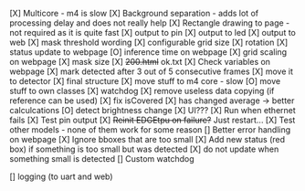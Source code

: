 [X] Multicore - m4 is slow
[X] Background separation - adds lot of processing delay and does not really help
[X] Rectangle drawing to page - not required as it is quite fast
[X] output to pin
[X] output to led
[X] output to web
[X] mask threshold wording
[X] configurable grid size
[X] rotation
[X] status update to webpage
[O] inference time on webpage
[X] grid scaling on webpage
[X] mask size
[X] ~~200.html~~ ok.txt
[X] Check variables on webpage
[X] mark detected after 3 out of 5 consecutive frames
[X] move it to detector
[X] final structure
[X] move stuff to m4 core - slow
[O] move stuff to own classes
[X] watchdog
[X] remove useless data copying (if reference can be used)
[X] fix isCovered
[X] has changed average -> better calculcations
[O] detect brightness change
[X] UI???
[X] Run when ethernet fails
[X] Test pin output
[X] ~~Reinit EDGEtpu on failure?~~ Just restart...
[X] Test other models - none of them work for some reason
[] Better error handling on webpage
[X] Ignore bboxes that are too small
    [X] Add new status (red box) if something is too small but was detected
    [X] do not update when something small is detected
[] Custom watchdog


[] logging (to uart and web)
